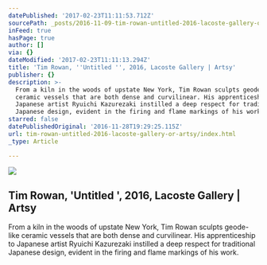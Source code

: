 ```yaml
---
datePublished: '2017-02-23T11:11:53.712Z'
sourcePath: _posts/2016-11-09-tim-rowan-untitled-2016-lacoste-gallery-or-artsy.md
inFeed: true
hasPage: true
author: []
via: {}
dateModified: '2017-02-23T11:11:13.294Z'
title: 'Tim Rowan, ''Untitled '', 2016, Lacoste Gallery | Artsy'
publisher: {}
description: >-
  From a kiln in the woods of upstate New York, Tim Rowan sculpts geode-like
  ceramic vessels that are both dense and curvilinear. His apprenticeship to
  Japanese artist Ryuichi Kazurezaki instilled a deep respect for traditional
  Japanese design, evident in the firing and flame markings of his work.
starred: false
datePublishedOriginal: '2016-11-28T19:29:25.115Z'
url: tim-rowan-untitled-2016-lacoste-gallery-or-artsy/index.html
_type: Article

---
```

<article style=""><img src="https://imgflo.herokuapp.com/graph/2b2431f8e7ba7b0/cbb4dd069c3ca9bf8b0b4879efb09ee0/noop.jpg?input=https%3A%2F%2Fd32dm0rphc51dk.cloudfront.net%2F5dqH36JlPw-BAHgvjlJ7fw%2Flarge.jpg" /><h1>Tim Rowan, 'Untitled ', 2016, Lacoste Gallery | Artsy</h1><p>From a kiln in the woods of upstate New York, Tim Rowan sculpts geode-like ceramic vessels that are both dense and curvilinear. His apprenticeship to Japanese artist Ryuichi Kazurezaki instilled a deep respect for traditional Japanese design, evident in the firing and flame markings of his work.</p></article>